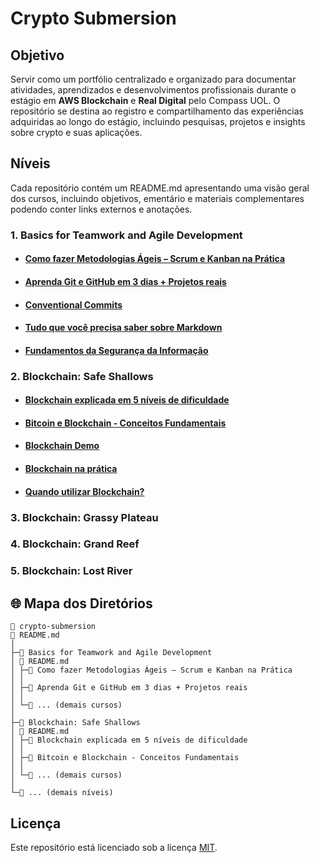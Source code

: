 # Crypto Submersion

## Objetivo

Servir como um portfólio centralizado e organizado para documentar atividades, aprendizados e desenvolvimentos profissionais durante o estágio em <strong>AWS Blockchain</strong> e <strong>Real Digital</strong> pelo Compass UOL. O repositório se destina ao registro e compartilhamento das experiências adquiridas ao longo do estágio, incluindo pesquisas, projetos e insights sobre crypto e suas aplicações.

## Níveis
Cada repositório contém um README.md apresentando uma visão geral dos cursos, incluindo objetivos, ementário e materiais complementares podendo conter links externos e anotações.
 
### 1. Basics for Teamwork and Agile Development

- #### [Como fazer Metodologias Ágeis – Scrum e Kanban na Prática]()
- #### [Aprenda Git e GitHub em 3 dias + Projetos reais]()
- #### [Conventional Commits]()
- #### [Tudo que você precisa saber sobre Markdown]()
- #### [Fundamentos da Segurança da Informação]()

### 2. Blockchain: Safe Shallows

- #### [Blockchain explicada em 5 níveis de dificuldade]()
- #### [Bitcoin e Blockchain - Conceitos Fundamentais]()
- #### [Blockchain Demo]()
- #### [Blockchain na prática]()
- #### [Quando utilizar Blockchain?]()

### 3. Blockchain: Grassy Plateau

### 4. Blockchain: Grand Reef

### 5. Blockchain: Lost River

## 🌐 Mapa dos Diretórios

```
📁 crypto-submersion
📄 README.md
│
├─📁 Basics for Teamwork and Agile Development
│ 📄 README.md
│ ├─🔗 Como fazer Metodologias Ágeis – Scrum e Kanban na Prática
│ │
│ ├─🔗 Aprenda Git e GitHub em 3 dias + Projetos reais
│ │
│ └─🔗 ... (demais cursos)
│
├─📁 Blockchain: Safe Shallows
│ 📄 README.md
│ ├─🔗 Blockchain explicada em 5 níveis de dificuldade
│ │
│ ├─🔗 Bitcoin e Blockchain - Conceitos Fundamentais
│ │
│ └─🔗 ... (demais cursos)
│
└─📁 ... (demais níveis)
```

## Licença

Este repositório está licenciado sob a licença [MIT](https://choosealicense.com/licenses/mit/).
